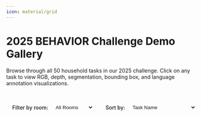 ```yaml
---
icon: material/grid
---
```


# 2025 BEHAVIOR Challenge Demo Gallery

Browse through all 50 household tasks in our 2025 challenge. Click on any task to view RGB, depth, segmentation, bounding box, and language annotation visualizations.

<div class="controls">
  <div class="filter-control">
    <label for="room-filter">Filter by room:</label>
    <select id="room-filter">
      <option value="all">All Rooms</option>
      <option value="kitchen">Kitchen</option>
      <option value="living-room">Living Room</option>
      <option value="bedroom">Bedroom</option>
      <option value="bathroom">Bathroom</option>
      <option value="dining-room">Dining Room</option>
      <option value="garage">Garage</option>
    </select>
  </div>
  
  <div class="sort-control">
    <label for="sort-select">Sort by:</label>
    <select id="sort-select">
      <option value="name">Task Name</option>
      <option value="duration-asc">Duration (Short → Long)</option>
      <option value="duration-desc">Duration (Long → Short)</option>
    </select>
  </div>
</div>

<div class="grid cards compact" id="task-grid"></div>

<style>
.controls {
  display: flex;
  gap: 2rem;
  margin: 1.5rem 0;
  align-items: center;
  padding: 1rem;
  background: var(--md-code-bg-color);
  border-radius: 8px;
}

.filter-control, .sort-control {
  display: flex;
  align-items: center;
  gap: 0.5rem;
}

.controls label {
  font-weight: 500;
  color: var(--md-default-fg-color);
  white-space: nowrap;
}

#room-filter, #sort-select {
  padding: 0.5rem;
  border: 1px solid var(--md-default-fg-color--lightest);
  border-radius: 4px;
  background: var(--md-default-bg-color);
  color: var(--md-default-fg-color);
  cursor: pointer;
}

.grid.cards.compact {
  display: grid !important;
  grid-template-columns: repeat(auto-fill, minmax(250px, 1fr)) !important;
  gap: 1rem;
  margin-top: 1.5rem;
}

.task-card {
  background: var(--md-default-bg-color);
  border: 1px solid var(--md-default-fg-color--lightest);
  border-radius: 8px;
  padding: 1rem;
  transition: transform 0.2s, box-shadow 0.2s;
}

.task-card:hover {
  transform: translateY(-2px);
  box-shadow: 0 4px 12px rgba(0,0,0,0.1);
}

.task-card.hidden {
  display: none;
}

.task-thumbnail {
  width: 100%;
  border-radius: 4px;
  margin-bottom: 0.75rem;
}

.task-title {
  font-size: 1.1rem;
  font-weight: 600;
  margin-bottom: 0.5rem;
  color: var(--md-default-fg-color);
}

.task-meta {
  color: var(--md-default-fg-color--light);
  font-size: 0.9rem;
  margin: 0.25rem 0;
}

.task-link {
  display: inline-block;
  margin-top: 0.75rem;
  color: var(--md-primary-fg-color);
  text-decoration: none;
  font-weight: 500;
}

.task-link:hover {
  text-decoration: underline;
}

@media (max-width: 768px) {
  .controls {
    flex-direction: column;
    align-items: stretch;
    gap: 1rem;
  }
  
  .grid.cards.compact {
    grid-template-columns: repeat(auto-fill, minmax(200px, 1fr)) !important;
  }
}
</style>

<script>
(function() {
  // Centralized task data
  const tasks = [
    {
      id: 'turning_on_radio',
      name: 'Turning On Radio',
      rooms: ['living-room'],
      duration: 45,
      thumbnail: 'https://i.vimeocdn.com/video/2046655249-86934e83f1a8908d7650d7d7794ce5b7a6303dabbb8182e286623b17614c13bf-d_295x166',
      path: './tasks/turning_on_radio.md'
    },
    {
      id: 'picking_up_trash',
      name: 'Picking Up Trash',
      rooms: ['kitchen', 'living-room'],
      duration: 90,
      thumbnail: 'https://i.vimeocdn.com/video/2046660576-1b8dc9c40d1e4a390fd7ddc851da0c62895371e0d27a52c4133e9d8391ce28ca-d_295x166',
      path: './tasks/picking_up_trash.md'
    },
    {
      id: 'putting_away_halloween_decorations',
      name: 'Putting Away Halloween Decorations',
      rooms: ['living-room'],
      duration: 120,
      thumbnail: 'https://i.vimeocdn.com/video/2046668931-9db3428391e4025c251343a4a026a6ead0afb888965b6a3987fdecd6785ece76-d_295x166',
      path: './tasks/putting_away_Halloween_decorations.md'
    }
    // TODO: Add remaining 47 tasks here
  ];

  // Room display names
  const roomNames = {
    'kitchen': 'Kitchen',
    'living-room': 'Living Room',
    'bedroom': 'Bedroom',
    'bathroom': 'Bathroom',
    'dining-room': 'Dining Room',
    'garage': 'Garage'
  };

  // Initialize gallery - runs immediately
  function initGallery() {
    const taskGrid = document.getElementById('task-grid');
    const roomFilter = document.getElementById('room-filter');
    const sortSelect = document.getElementById('sort-select');
    
    if (!taskGrid || !roomFilter || !sortSelect) {
      // Elements not ready, try again
      setTimeout(initGallery, 10);
      return;
    }
    
    let currentTasks = [...tasks];
    
    // Render tasks
    function renderTasks(taskList) {
      taskGrid.innerHTML = '';
      
      taskList.forEach(task => {
        const card = document.createElement('div');
        card.className = 'task-card';
        card.dataset.id = task.id;
        
        const roomsDisplay = task.rooms.map(r => roomNames[r]).join(', ');
        
        card.innerHTML = `
          <img src="${task.thumbnail}" alt="${task.name}" class="task-thumbnail">
          <div class="task-title">${task.name}</div>
          <div class="task-meta">📍 ${roomsDisplay}</div>
          <div class="task-meta">⏱️ ${task.duration}s avg</div>
          <a href="${task.path}" class="task-link">View Task →</a>
        `;
        
        taskGrid.appendChild(card);
      });
    }
    
    // Filter tasks
    function filterTasks() {
      const selectedRoom = roomFilter.value;
      
      if (selectedRoom === 'all') {
        currentTasks = [...tasks];
      } else {
        currentTasks = tasks.filter(task => task.rooms.includes(selectedRoom));
      }
      
      sortTasks();
    }
    
    // Sort tasks
    function sortTasks() {
      const sortBy = sortSelect.value;
      
      currentTasks.sort((a, b) => {
        switch(sortBy) {
          case 'name':
            return a.name.localeCompare(b.name);
          case 'duration-asc':
            return a.duration - b.duration;
          case 'duration-desc':
            return b.duration - a.duration;
          default:
            return 0;
        }
      });
      
      renderTasks(currentTasks);
    }
    
    // Event listeners
    roomFilter.addEventListener('change', filterTasks);
    sortSelect.addEventListener('change', sortTasks);
    
    // Initial render
    renderTasks(currentTasks);
  }
  
  // Start initialization immediately
  initGallery();
})();
</script>